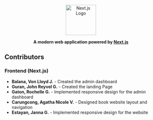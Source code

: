 <p align="center">
  <a href="https://nextjs.org">
    <img src="https://assets.vercel.com/image/upload/v1662130559/nextjs/Icon_dark_background.png" alt="Next.js Logo" width="100" />
  </a>
</p>

<p align="center">
  <strong>A modern web application powered by <a href="https://nextjs.org">Next.js</a></strong>
</p>

## Contributors
### Frontend (Next.js)

- **Balana, Von Lloyd J.** - Created the admin dashboard
- **Guran, John Reyvel G.** - Created the landing Page
- **Gaton, Rochelle G.** - Implemented responsive design for the admin dashboard
- **Carungcong, Agatha Nicole V.** - Designed book website layout and navigation
- **Estayan, Janna G.** - Implemented responsive design for the website